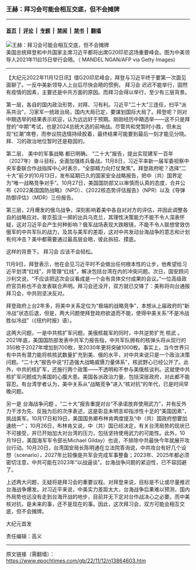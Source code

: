 ### 王赫：拜习会可能会相互交底，但不会摊牌

---

#### [首页](../../../..?n13864603) &nbsp;|&nbsp; [评论](../../../../../epoch-comment?n13864603) &nbsp;|&nbsp; [专题](../../../../../epoch-special?n13864603) &nbsp;|&nbsp; [禁闻](../../../../../epoch-news?n13864603) &nbsp;|&nbsp; [禁书](../../../../../books?n13864603) &nbsp;|&nbsp; [翻墙](https://github.com/gfw-breaker/nogfw/blob/master/README.md?n13864603)


<div><img alt="王赫：拜习会可能会相互交底，但不会摊牌" class="attachment-djy_600_400 size-djy_600_400 wp-post-image" src="https://i.epochtimes.com/assets/uploads/2022/11/id13864607-GettyImages-1236590871--600x400.jpeg"/>
<div class="caption">
 美国总统拜登和中共国家主席习近平都将出席G20印尼这场重要峰会。图为中美领导人2021年11曰15日举行会晤。（ MANDEL NGAN/AFP via Getty Images)
</div></div><hr/><div class="post_content" id="artbody" itemprop="articleBody">
 <!-- article content begin -->
 <p>
  【大纪元2022年11月12日讯】借G20印尼峰会，拜登与习近平终于要第一次面见面聊了。一反中美新领导人上台后尽快会晤的惯例，
  <ok href="https://www.epochtimes.com/gb/tag/%E6%8B%9C%E4%B9%A0%E4%BC%9A.html">
   拜习会
  </ok>
  迟迟不能举行，固然有疫情的因素，主要还是中共方面的原因。而拜习会得以举行，至少有三层背景。
 </p>
 <p>
  第一层，各自的国内政治形势，对拜、习有利。习近平“二十大”三连任，扫平“派系共治”，习家军一统政治局，国内大局已定，要谋划国际大局了。拜登呢？则对中期选举的结果表示欢迎，认为远远好于预期。刚刚经历中期选举——这不只是拜登的“中期”考试，也是2024总统大选的前哨战。尽管共和党暂时小胜，但未出现“红潮”席卷，而参议院选情持续胶着，最终结果可能要到最后一刻才能见分晓。拜、习的政治地位暂时还是稳固的。
 </p>
 <p>
  第二层，
  <ok href="https://www.epochtimes.com/gb/tag/%E7%BE%8E%E4%B8%AD%E7%9A%84%E5%86%9B%E4%BA%8B%E6%88%98%E7%95%A5.html">
   美中的军事战略
  </ok>
  都已明确。 “二十大”报告，提出实现建军一百年（2027年）奋斗目标，全面加强练兵备战。11月8日，习近平率新一届军委视察中央军委联合作战指挥中心时表示，“全部精力向打仗聚焦”。拜登政府呢？选择“二十大”前夕的10月13日，发布延期已久的国家安全战略报告，把中（共）国界定为“唯一战略竞争对手”。10月27日，美国国防部又以审慎而认真的态度，合并公布《2022美国国防战略》（NPD）、《2022核态势评估报告》（NPR）以及《导弹防御评估》（MDR）三份报告。
 </p>
 <p>
  第三层，2月爆发的俄乌战争，深刻影响着美中各自对对方的评估，并因此调整各自的战略应对。普京孤注一掷的出兵乌克兰，其理性决策能力不能不令人深表怀疑，这对习近平会产生何种影响？俄军战场表现大跌眼镜，不能不令人联想曾效仿俄军的中共军队的战力，及其与美军的差距，这对中共发动台海战争的意志和计划有何冲击？美中都需要通过最高层会晤，彼此拆招、摸底。
 </p>
 <p>
  这样的背景下，
  <ok href="https://www.epochtimes.com/gb/tag/%E6%8B%9C%E4%B9%A0%E4%BC%9A.html">
   拜习会
  </ok>
  应该不会轻松。
 </p>
 <p>
  11月9日，拜登表示，他在会见习近平时不会做出任何根本性的让步，他希望给习近平划清“红线”，并管理“红线”，解决包括台湾在内的冲突问题。次日，国安顾问沙利文说，“不应该把这次会议看成是一个会有具体交付成果的会议。”一位高级政府官员称也不会发表联合声明。拜习会还没开，双方就已交锋了：美称将向台通报拜习会，中共则坚决反对。
 </p>
 <p>
  拜登政府上台2年多，将美中关系定位为“极端的战略竞争”，本想从上届政府的“新冷战”状态后退，但是，两大问题使拜登政府欲退而不能，使得中美关系“不是冷战胜似冷战”（《纽约时报》语）。
 </p>
 <p>
  这两大问题，一是中共核扩军问题。美俄核裁军的同时，中共逆势扩充
  <ok href="https://www.epochtimes.com/gb/tag/%E6%A0%B8%E6%AD%A6.html">
   核武
  </ok>
  。2021年底，美国国防部发表中共军力报告指，中共军队拥有的核弹头将从现行的350枚于2027年增加到700枚，至2030年更将突破1000枚。事实上，当今世界只有中共有潜力能将核核武数量扩充到美、俄的水平，对中共来说只是一个政治决策问题。“二十大”报告中说“打造强大战略威慑力量体系”，核武野心已经公开了。此外，中共的核扩军，还施行两个政策——不透明和不参与美俄核谈判。这就使中共核扩军问题成为美国的心腹大患。美国各派政治力量，包括深层政府，对此都不能容忍。有台湾学者认为，美中关系从“战略竞争”进入“核对抗”的年代，已是时间早晚问题。
 </p>
 <p>
  另一是
  <ok href="https://www.epochtimes.com/gb/tag/%E5%8F%B0%E6%B5%B7%E6%88%98%E4%BA%89%E9%97%AE%E9%A2%98.html">
   台海战争问题
  </ok>
  。“二十大”报告重提对台“不承诺放弃使用武力”，并有反外力干涉为先、反独为后的次序表述，这是彰显未明言却指涉性十足的“美国因素”，挑战美军。10月17日和19日，美国国务卿布林肯两度提及“中（共）国政府想要加速统一”； 10月26日，布林肯又说，中（共）国已经决定，有关台湾局势的现状已不可接受，并已开始加大对台湾的压力，包括坚持使用武力的可能性。此外，10月19日，美国海军军令部长Michael Gilday）也说，不排除中共最快今年就展开攻台行动。10月20日，台湾国安局长陈明通在立法院答询说，中共攻台有好几个设想（scenario），2027年比较像是共军会完成军事整备；2023年、2025年都必须密切注意，中共可能在2023年“以战逼谈”。台海战争问题的紧迫性，已不容回避了。
 </p>
 <p>
  上述两大问题，无疑将是拜习会的重要议程。对拜登来说，目标是不让或尽量推迟台海战争爆发。对习近平来说，中美实力差距太大，台海战争后果难以预测，国内外局势也远没有走到台海开战的地步，目前并无下定对台作战决心之必要。而中美核对抗，是未来的事，还不是现在的事。因此，这次拜习会，双方可能会相互交底，但不会摊牌。
 </p>
 <p>
  大纪元首发
 </p>
 <p>
  责任编辑：高义
 </p>
 <!-- article content end -->
 <div id="below_article_ad">
 </div>
</div>


---

原文链接（需翻墙）：https://www.epochtimes.com/gb/22/11/12/n13864603.htm